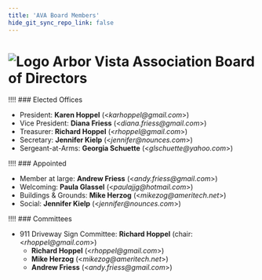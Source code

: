 ```yaml
---
title: 'AVA Board Members'
hide_git_sync_repo_link: false
---
```


[Logo]: /images/Oak_Tree2_100.png
# ![Logo] Arbor Vista Association Board of Directors

!!!! ### Elected Offices

- President: __Karen Hoppel__ (<_karhoppel@gmail.com_>)
- Vice President: __Diana Friess__ (<_diana.friess@gmail.com_>)
- Treasurer: __Richard Hoppel__ (<_rhoppel@gmail.com_>)
- Secretary: __Jennifer Kielp__ (<_jennifer@nounces.com_>)
- Sergeant-at-Arms: __Georgia Schuette__ (<_glschuette@yahoo.com_>)

!!!! ### Appointed

- Member at large: __Andrew Friess__ (<_andy.friess@gmail.com_>)
- Welcoming:  __Paula Glassel__ (<_paulajjg@hotmail.com_>)
- Buildings & Grounds: __Mike Herzog__ (<_mikezog@ameritech.net_>)
- Social: __Jennifer Kielp__ (<_jennifer@nounces.com_>)

!!!! ### Committees

- 911 Driveway Sign Committee: __Richard Hoppel__ (chair: <_rhoppel@gmail.com_>)
  -  __Richard Hoppel__ (<_rhoppel@gmail.com_>)
  -  __Mike Herzog__ (<_mikezog@ameritech.net_>)
  - __Andrew Friess__ (<_andy.friess@gmail.com_>)
